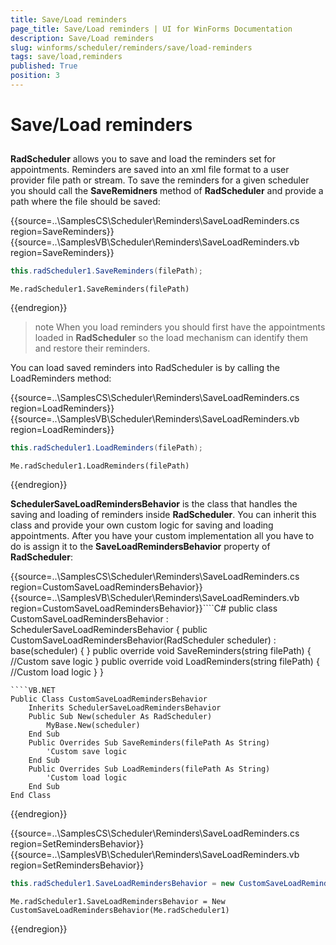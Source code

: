 ```yaml
---
title: Save/Load reminders
page_title: Save/Load reminders | UI for WinForms Documentation
description: Save/Load reminders
slug: winforms/scheduler/reminders/save/load-reminders
tags: save/load,reminders
published: True
position: 3
---
```


# Save/Load reminders

## 

__RadScheduler__ allows you to save and load the reminders set for appointments. Reminders are saved into an xml file format to a user provider file path or stream. To save the reminders for a given scheduler you should call the __SaveRemidners__ method of __RadScheduler__ and provide a path where the file should be saved:


{{source=..\SamplesCS\Scheduler\Reminders\SaveLoadReminders.cs region=SaveReminders}} 
{{source=..\SamplesVB\Scheduler\Reminders\SaveLoadReminders.vb region=SaveReminders}} 

````C#
this.radScheduler1.SaveReminders(filePath);

````
````VB.NET
Me.radScheduler1.SaveReminders(filePath)

````

{{endregion}} 

>note When you load reminders you should first have the appointments loaded in __RadScheduler__ so the load mechanism can identify them and restore their reminders.
>

You can load saved reminders into RadScheduler is by calling the LoadReminders method:

{{source=..\SamplesCS\Scheduler\Reminders\SaveLoadReminders.cs region=LoadReminders}} 
{{source=..\SamplesVB\Scheduler\Reminders\SaveLoadReminders.vb region=LoadReminders}} 

````C#
this.radScheduler1.LoadReminders(filePath);

````
````VB.NET
Me.radScheduler1.LoadReminders(filePath)

````

{{endregion}} 


__SchedulerSaveLoadRemindersBehavior__ is the class that handles the saving and loading of reminders inside __RadScheduler__. You can inherit this class and provide your own custom logic for saving and loading appointments. After you have your custom implementation all you have to do is assign it to the __SaveLoadRemindersBehavior__  property of __RadScheduler__:

{{source=..\SamplesCS\Scheduler\Reminders\SaveLoadReminders.cs region=CustomSaveLoadRemindersBehavior}} 
{{source=..\SamplesVB\Scheduler\Reminders\SaveLoadReminders.vb region=CustomSaveLoadRemindersBehavior}}````C#
public class CustomSaveLoadRemindersBehavior : SchedulerSaveLoadRemindersBehavior
{
    public CustomSaveLoadRemindersBehavior(RadScheduler scheduler)
        : base(scheduler)
    { }
    public override void SaveReminders(string filePath)
    {
        //Custom save logic
    }
    public override void LoadReminders(string filePath)
    {
        //Custom load logic
    }
}

````
````VB.NET
Public Class CustomSaveLoadRemindersBehavior
    Inherits SchedulerSaveLoadRemindersBehavior
    Public Sub New(scheduler As RadScheduler)
        MyBase.New(scheduler)
    End Sub
    Public Overrides Sub SaveReminders(filePath As String)
        'Custom save logic
    End Sub
    Public Overrides Sub LoadReminders(filePath As String)
        'Custom load logic
    End Sub
End Class

```` 

{{endregion}} 

{{source=..\SamplesCS\Scheduler\Reminders\SaveLoadReminders.cs region=SetRemindersBehavior}} 
{{source=..\SamplesVB\Scheduler\Reminders\SaveLoadReminders.vb region=SetRemindersBehavior}} 

````C#
this.radScheduler1.SaveLoadRemindersBehavior = new CustomSaveLoadRemindersBehavior(this.radScheduler1);

````
````VB.NET
Me.radScheduler1.SaveLoadRemindersBehavior = New CustomSaveLoadRemindersBehavior(Me.radScheduler1)

````

{{endregion}} 



